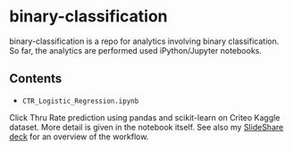 # binary-classification

binary-classification is a repo for analytics involving binary classification.  So far, the analytics are performed used iPython/Jupyter notebooks.

## Contents

- `CTR_Logistic_Regression.ipynb`

Click Thru Rate prediction using pandas and scikit-learn on Criteo Kaggle dataset.  More detail is given in the notebook itself.  See also my [SlideShare deck](http://http://www.slideshare.net/JosephDuimstraPhD/ctr-logistic-regression) for an overview of the workflow.

